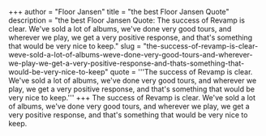 +++
author = "Floor Jansen"
title = "the best Floor Jansen Quote"
description = "the best Floor Jansen Quote: The success of Revamp is clear. We've sold a lot of albums, we've done very good tours, and wherever we play, we get a very positive response, and that's something that would be very nice to keep."
slug = "the-success-of-revamp-is-clear-weve-sold-a-lot-of-albums-weve-done-very-good-tours-and-wherever-we-play-we-get-a-very-positive-response-and-thats-something-that-would-be-very-nice-to-keep"
quote = '''The success of Revamp is clear. We've sold a lot of albums, we've done very good tours, and wherever we play, we get a very positive response, and that's something that would be very nice to keep.'''
+++
The success of Revamp is clear. We've sold a lot of albums, we've done very good tours, and wherever we play, we get a very positive response, and that's something that would be very nice to keep.
